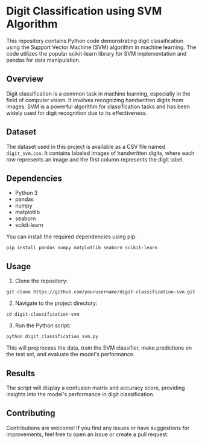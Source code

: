# Digit Classification using SVM Algorithm

This repository contains Python code demonstrating digit classification using the Support Vector Machine (SVM) algorithm in machine learning. The code utilizes the popular scikit-learn library for SVM implementation and pandas for data manipulation.

## Overview

Digit classification is a common task in machine learning, especially in the field of computer vision. It involves recognizing handwritten digits from images. SVM is a powerful algorithm for classification tasks and has been widely used for digit recognition due to its effectiveness.

## Dataset

The dataset used in this project is available as a CSV file named `digit_svm.csv`. It contains labeled images of handwritten digits, where each row represents an image and the first column represents the digit label.

## Dependencies

- Python 3
- pandas
- numpy
- matplotlib
- seaborn
- scikit-learn

You can install the required dependencies using pip:

```
pip install pandas numpy matplotlib seaborn scikit-learn
```

## Usage

1. Clone the repository:

```
git clone https://github.com/yourusername/digit-classification-svm.git
```

2. Navigate to the project directory:

```
cd digit-classification-svm
```

3. Run the Python script:

```
python digit_classification_svm.py
```

This will preprocess the data, train the SVM classifier, make predictions on the test set, and evaluate the model's performance.

## Results

The script will display a confusion matrix and accuracy score, providing insights into the model's performance in digit classification.

## Contributing

Contributions are welcome! If you find any issues or have suggestions for improvements, feel free to open an issue or create a pull request.

